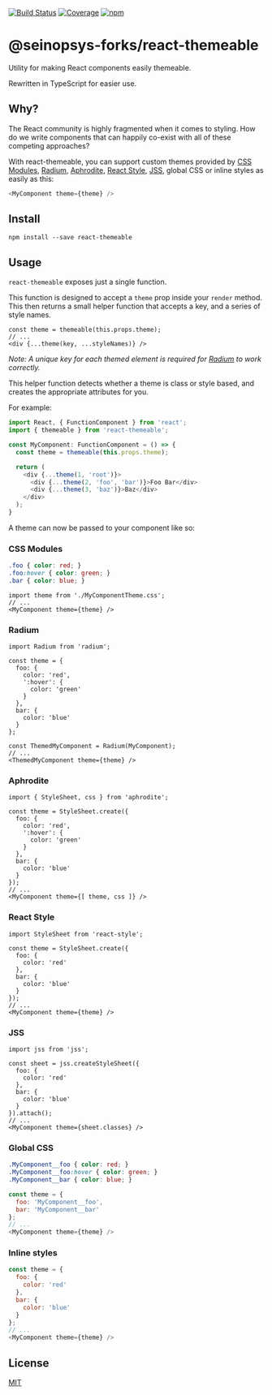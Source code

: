 [![Build Status](https://img.shields.io/travis/seinopsys/react-themeable/master.svg?style=flat-square)](https://travis-ci.com/github/SeinopSys/react-themeable) [![Coverage](https://img.shields.io/codecov/c/github/seinopsys/react-themeable/master.svg?style=flat-square)](https://codecov.io/github/SeinopSys/react-themeable) [![npm](https://img.shields.io/npm/v/@seinopsys-forks/react-themeable.svg?style=flat-square)](https://www.npmjs.com/package/@seinopsys-forks/react-themeable)

# @seinopsys-forks/react-themeable

Utility for making React components easily themeable.

Rewritten in TypeScript for easier use.

## Why?

The React community is highly fragmented when it comes to styling. How do we write components that can happily co-exist with all of these competing approaches?

With react-themeable, you can support custom themes provided by [CSS Modules](https://github.com/css-modules/css-modules), [Radium](http://projects.formidablelabs.com/radium/), [Aphrodite](https://github.com/Khan/aphrodite), [React Style](https://github.com/js-next/react-style), [JSS](https://github.com/jsstyles/jss), global CSS or inline styles as easily as this:

```js
<MyComponent theme={theme} />
```

## Install

`npm install --save react-themeable`

## Usage

`react-themeable` exposes just a single function.

This function is designed to accept a `theme` prop inside your `render` method. This then returns a small helper function that accepts a key, and a series of style names.

```tsx
const theme = themeable(this.props.theme);
// ...
<div {...theme(key, ...styleNames)} />
```

*Note: A unique key for each themed element is required for [Radium](http://projects.formidablelabs.com/radium/) to work correctly.*

This helper function detects whether a theme is class or style based, and creates the appropriate attributes for you.

For example:

```js
import React, { FunctionComponent } from 'react';
import { themeable } from 'react-themeable';

const MyComponent: FunctionComponent = () => {
  const theme = themeable(this.props.theme);

  return (
    <div {...theme(1, 'root')}>
      <div {...theme(2, 'foo', 'bar')}>Foo Bar</div>
      <div {...theme(3, 'baz')}>Baz</div>
    </div>
  );
}
```

A theme can now be passed to your component like so:

### CSS Modules

```css
.foo { color: red; }
.foo:hover { color: green; }
.bar { color: blue; }
```

```tsx
import theme from './MyComponentTheme.css';
// ...
<MyComponent theme={theme} />
```

### Radium

```tsx
import Radium from 'radium';

const theme = {
  foo: {
    color: 'red',
    ':hover': {
      color: 'green'
    }
  },
  bar: {
    color: 'blue'
  }
};

const ThemedMyComponent = Radium(MyComponent);
// ...
<ThemedMyComponent theme={theme} />
```

### Aphrodite

```tsx
import { StyleSheet, css } from 'aphrodite';

const theme = StyleSheet.create({
  foo: {
    color: 'red',
    ':hover': {
      color: 'green'
    }
  },
  bar: {
    color: 'blue'
  }
});
// ...
<MyComponent theme={[ theme, css ]} />
```

### React Style

```tsx
import StyleSheet from 'react-style';

const theme = StyleSheet.create({
  foo: {
    color: 'red'
  },
  bar: {
    color: 'blue'
  }
});
// ...
<MyComponent theme={theme} />
```

### JSS

```tsx
import jss from 'jss';

const sheet = jss.createStyleSheet({
  foo: {
    color: 'red'
  },
  bar: {
    color: 'blue'
  }
}).attach();
// ...
<MyComponent theme={sheet.classes} />
```

### Global CSS

```css
.MyComponent__foo { color: red; }
.MyComponent__foo:hover { color: green; }
.MyComponent__bar { color: blue; }
```

```js
const theme = {
  foo: 'MyComponent__foo',
  bar: 'MyComponent__bar'
};
// ...
<MyComponent theme={theme} />
```

### Inline styles

```js
const theme = {
  foo: {
    color: 'red'
  },
  bar: {
    color: 'blue'
  }
};
// ...
<MyComponent theme={theme} />
```

## License

[MIT](./LICENSE)
